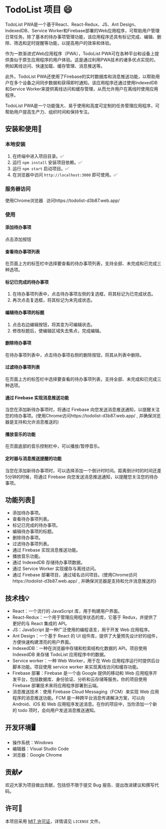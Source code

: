 # TodoList 项目 :smile: 

TodoList PWA是一个基于React、React-Redux、JS、Ant Design、IndexedDB、Service Worker和Firebase部署的Web应用程序，可帮助用户管理日常任务。除了基本的待办事项管理功能，该应用程序还具有标记完成、编辑、删除、筛选和定时提醒等功能，以提高用户的效率和体验。

作为一款渐进式Web应用程序（PWA），TodoList PWA可在各种平台和设备上提供类似于原生应用程序的用户体验。这是通过利用PWA技术的诸多优点实现的，例如离线访问、快速加载、缓存管理、消息推送等。

此外，TodoList PWA还使用了Firebase的实时数据库和消息推送功能，以帮助用户在多个设备之间同步数据和获得即时通知。该应用程序还通过使用IndexedDB和Service Worker来提供离线访问和缓存管理，从而允许用户在离线时使用应用程序。

TodoList PWA是一个功能强大、易于使用和高度可定制的任务管理应用程序，可帮助用户提高生产力、组织时间和保持专注。

## 安装和使用🚀

### 本地安装

1. 在终端中进入项目目录。✅
2. 运行 `npm install` 安装项目依赖。✅
3. 运行 `npm start` 启动项目。✅
4. 在浏览器中访问 `http://localhost:3000` 即可使用。✅

### 服务器访问

使用Chrome浏览器<img src="C:\Users\Lee\AppData\Roaming\Typora\typora-user-images\image-20230424061203637.png" alt="image-20230424061203637" style="zoom:5%;" />访问https://todolist-d3b87.web.app/ 

### 使用

#### 添加待办事项

点击添加按钮

#### 查看待办事项列表

在页面上方的标签栏中选择要查看的待办事项列表，支持全部、未完成和已完成三种选项。

#### 标记已完成的待办事项

1. 在待办事项列表中，点击待办事项左侧的复选框，将其标记为已完成状态。
2. 再次点击复选框，将其标记为未完成状态。

#### 编辑待办事项的标题

1. 点击右边编辑按钮，将其变为可编辑状态。
2. 修改标题后，使编辑区域失去焦点，完成编辑。

#### 删除待办事项

在待办事项列表中，点击待办事项右侧的删除按钮，将其从列表中删除。

#### 过滤待办事项列表

在页面上方的标签栏中选择要查看的待办事项列表，支持全部、未完成和已完成三种选项。

#### 通过 Firebase 实现消息推送功能

当您在添加新待办事项时，将通过 Firebase 向您发送消息推送通知，以提醒关注您的待办事项。(使用Chrome访问https://todolist-d3b87.web.app/ , 并确保浏览器是支持和允许消息推送的)

#### 播放音乐的功能

在页面底部的音乐控制栏中，可以播放/暂停音乐。

#### 定时器与消息推送提醒的功能

当您在添加新待办事项时，可以选择添加一个倒计时时间。距离倒计时的时间还差5分钟的时候，将通过 Firebase 向您发送消息推送通知，以提醒您关注您的待办事项。

## 功能列表📜

- 添加待办事项。
- 查看待办事项列表。
- 标记已完成的待办事项。
- 编辑待办事项的标题。
- 删除待办事项。
- 过滤待办事项列表。
- 通过 Firebase 实现消息推送功能。
- 播放音乐功能。
- 通过 IndexedDB 存储待办事项数据。
- 通过 Service Worker 实现缓存与离线访问。
- 通过 Firebase 部署项目，通过域名访问项目。(使用Chrome访问https://todolist-d3b87.web.app/ , 并确保浏览器是支持和允许消息推送的)

## 技术栈💡

- React：一个流行的 JavaScript 库，用于构建用户界面。
- React-Redux：一个用于管理应用程序状态的库，它基于 Redux，并提供了更好的与 React 集成的 API。
- JS：JavaScript 是一种广泛使用的编程语言，用于开发 Web 应用程序。
- Ant Design：一个基于 React 的 UI 组件库，提供了大量预先设计好的组件，方便快速构建漂亮的用户界面。
- IndexedDB：一种在浏览器中存储和检索结构化数据的 API。项目使用 IndexedDB 来存储 TodoList 应用程序中的数据。
- Service worker：一种 Web Worker，用于在 Web 应用程序运行时提供后台脚本功能。项目使用 service worker 来实现离线访问和缓存功能。
- Firebase 部署：Firebase 是一个由 Google 提供的移动和 Web 应用程序开发平台，包括数据库、身份验证、分析和云存储等服务。你的项目使用 Firebase 部署技术来将应用程序部署到云端。
- 消息推送技术：使用 Firebase Cloud Messaging（FCM）来实现 Web 应用程序的消息推送功能。FCM 是一种跨平台消息传递解决方案，可以向 Android、iOS 和 Web 应用程序发送消息。在你的项目中，当你添加一个新的 todo 项时，会向用户发送消息推送通知。

## 开发环境🖥️

- 操作系统：Windows
- 编辑器：Visual Studio Code
- 浏览器：Google Chrome

## 贡献💕

欢迎大家为项目做出贡献，包括但不限于提交 Bug 报告、提出改进建议和撰写代码。

## 许可📄

本项目采用 [MIT 许可证](https://opensource.org/licenses/MIT)，详情请见 `LICENSE` 文件。

